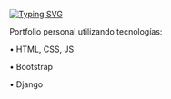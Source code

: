 [![Typing SVG](https://readme-typing-svg.herokuapp.com?font=Fira+Code&pause=1000&color=2A081B&width=435&lines=Portfolio)](https://git.io/typing-svg)


Portfolio personal utilizando tecnologías:

• HTML, CSS, JS

• Bootstrap

• Django
